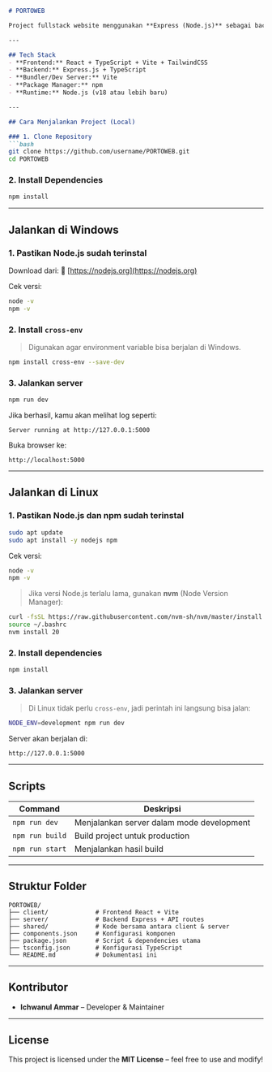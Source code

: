 ````markdown
# PORTOWEB

Project fullstack website menggunakan **Express (Node.js)** sebagai backend dan **Vite + React + TailwindCSS** sebagai frontend.

---

## Tech Stack
- **Frontend:** React + TypeScript + Vite + TailwindCSS  
- **Backend:** Express.js + TypeScript  
- **Bundler/Dev Server:** Vite  
- **Package Manager:** npm  
- **Runtime:** Node.js (v18 atau lebih baru)

---

## Cara Menjalankan Project (Local)

### 1. Clone Repository
```bash
git clone https://github.com/username/PORTOWEB.git
cd PORTOWEB
````

### 2. Install Dependencies

```bash
npm install
```

---

## Jalankan di Windows

### 1. Pastikan Node.js sudah terinstal

Download dari:
🔗 [https://nodejs.org](https://nodejs.org)

Cek versi:

```bash
node -v
npm -v
```

### 2. Install `cross-env`

> Digunakan agar environment variable bisa berjalan di Windows.

```bash
npm install cross-env --save-dev
```

### 3. Jalankan server

```bash
npm run dev
```

Jika berhasil, kamu akan melihat log seperti:

```
Server running at http://127.0.0.1:5000
```

Buka browser ke:

```
http://localhost:5000
```

---

## Jalankan di Linux

### 1. Pastikan Node.js dan npm sudah terinstal

```bash
sudo apt update
sudo apt install -y nodejs npm
```

Cek versi:

```bash
node -v
npm -v
```

> Jika versi Node.js terlalu lama, gunakan **nvm** (Node Version Manager):

```bash
curl -fsSL https://raw.githubusercontent.com/nvm-sh/nvm/master/install.sh | bash
source ~/.bashrc
nvm install 20
```

### 2. Install dependencies

```bash
npm install
```

### 3. Jalankan server

> Di Linux tidak perlu `cross-env`, jadi perintah ini langsung bisa jalan:

```bash
NODE_ENV=development npm run dev
```

Server akan berjalan di:

```
http://127.0.0.1:5000
```

---

## Scripts

| Command         | Deskripsi                                 |
| --------------- | ----------------------------------------- |
| `npm run dev`   | Menjalankan server dalam mode development |
| `npm run build` | Build project untuk production            |
| `npm run start` | Menjalankan hasil build                   |

---

## Struktur Folder

```
PORTOWEB/
├── client/             # Frontend React + Vite
├── server/             # Backend Express + API routes
├── shared/             # Kode bersama antara client & server
├── components.json     # Konfigurasi komponen
├── package.json        # Script & dependencies utama
├── tsconfig.json       # Konfigurasi TypeScript
└── README.md           # Dokumentasi ini
```

---

## Kontributor

* **Ichwanul Ammar** – Developer & Maintainer

---

## License

This project is licensed under the **MIT License** – feel free to use and modify!

